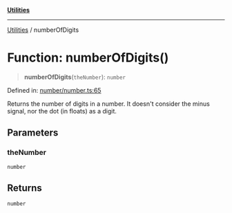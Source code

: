 [**Utilities**](../README.md)

***

[Utilities](../README.md) / numberOfDigits

# Function: numberOfDigits()

> **numberOfDigits**(`theNumber`): `number`

Defined in: [number/number.ts:65](https://github.com/noobiept/utilities/blob/fa81d9116003a677f25866bee864bc30213a9352/source/number/number.ts#L65)

Returns the number of digits in a number.
It doesn't consider the minus signal, nor the dot (in floats) as a digit.

## Parameters

### theNumber

`number`

## Returns

`number`
